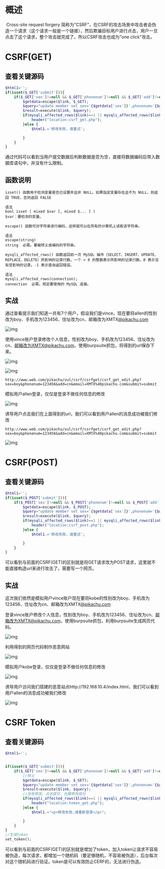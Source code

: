 # 概述

​		Cross-site request forgery  简称为“CSRF”，在CSRF的攻击场景中攻击者会伪造一个请求（这个请求一般是一个链接），然后欺骗目标用户进行点击，用户一旦点击了这个请求，整个攻击就完成了。所以CSRF攻击也成为"one click"攻击。



# CSRF(GET)

## 查看关键源码

```php
$html1='';
if(isset($_GET['submit'])){
    if($_GET['sex']!=null && $_GET['phonenum']!=null && $_GET['add']!=null && $_GET['email']!=null){
        $getdata=escape($link, $_GET);
        $query="update member set sex='{$getdata['sex']}',phonenum='{$getdata['phonenum']}',address='{$getdata['add']}',email='{$getdata['email']}' where username='{$_SESSION['csrf']['username']}'";
        $result=execute($link, $query);
        if(mysqli_affected_rows($link)==1 || mysqli_affected_rows($link)==0){
            header("location:csrf_get.php");
        }else {
            $html1.='修改失败，请重试';

        }
    }
}
```



通过代码可以看到当用户提交数据后判断数据是否为空，直接将数据编码后带入数据库语句中，并没有什么限制。



## 函数说明

```plain
isset() 函数用于检测变量是否已设置并且非 NULL。如果指定变量存在且不为 NULL，则返回 TRUE，否则返回 FALSE

语法
bool isset ( mixed $var [, mixed $... ] )
$var：要检测的变量。
```



```plain
escape() 函数可对字符串进行编码，这样就可以在所有的计算机上读取该字符串。

语法
escape(string)
string	必需。要被转义或编码的字符串。
```



```plain
mysqli_affected_rows() 函数返回前一次 MySQL 操作（SELECT、INSERT、UPDATE、REPLACE、DELETE）所影响的记录行数。一个 > 0 的整数表示所影响的记录行数。0 表示没有受影响的记录。-1 表示查询返回错误。

语法
mysqli_affected_rows(connection);
connection	必需。规定要使用的 MySQL 连接。
```



## 实战

通过查看提示我们知道一共有7个用户，假设我们是vince，现在要将allen的性别改为boy、手机改为123456、住址改为cn、邮箱改为XMTX[@pikachu.com ]() 

![img](_img/04-%E8%B7%A8%E7%AB%99%E8%AF%B7%E6%B1%82%E4%BC%AA%E9%80%A0/1655882738054-e2926bab-19af-453d-a5bb-c89aa5580ad3.png)



使用vince账户登录修改个人信息，性别改为boy、手机改为123456、住址改为cn、邮箱改为XMTX@pikachu.com，使用burpsuite抓包，将得到的url保存下来。

![img](_img/04-%E8%B7%A8%E7%AB%99%E8%AF%B7%E6%B1%82%E4%BC%AA%E9%80%A0/1655882742454-ce9af1be-2dc6-47df-baff-37da4f6d7e96.png)



![img](_img/04-%E8%B7%A8%E7%AB%99%E8%AF%B7%E6%B1%82%E4%BC%AA%E9%80%A0/1655882745880-b61511f4-ae4d-468a-921d-58e6af4af996.png)



```plain
http://www.web.com/pikachu/vul/csrf/csrfget/csrf_get_edit.php?sex=boy&phonenum=123456&add=cn&email=XMTX%40pikachu.com&submit=submit
```



模拟用户allen登录，仅仅是登录不做任何信息的修改

![img](_img/04-%E8%B7%A8%E7%AB%99%E8%AF%B7%E6%B1%82%E4%BC%AA%E9%80%A0/1655882752781-bd6bda6f-07c7-4ab9-a389-709a320e7d7d.png)



诱导用户点击我们在上面得到的url，我们可以看到用户allen的消息成功被我们修改

```plain
http://www.web.com/pikachu/vul/csrf/csrfget/csrf_get_edit.php?sex=boy&phonenum=123456&add=cn&email=XMTX%40pikachu.com&submit=submit
```

![img](_img/04-%E8%B7%A8%E7%AB%99%E8%AF%B7%E6%B1%82%E4%BC%AA%E9%80%A0/1655882760677-4ca003f2-dc82-4ff9-b04f-4084af146ee6.png)



# CSRF(POST)

## 查看关键源码

```php
$html1='';
if(isset($_POST['submit'])){
    if($_POST['sex']!=null && $_POST['phonenum']!=null && $_POST['add']!=null && $_POST['email']!=null){
        $getdata=escape($link, $_POST);
        $query="update member set sex='{$getdata['sex']}',phonenum='{$getdata['phonenum']}',address='{$getdata['add']}',email='{$getdata['email']}' where username='{$_SESSION['csrf']['username']}'";
        $result=execute($link, $query);
        if(mysqli_affected_rows($link)==1 || mysqli_affected_rows($link)==0){
            header("location:csrf_post.php");
        }else {
            $html1.='修改失败，请重试';

        }
    }
}
```



可以看到与前面的CSRF(GET)的区别就是将GET请求改为POST请求，这里就不能直接构造url来进行攻击了，需要写一个网页。



## 实战

这次我们依然是模拟用户vince账户现在要将kobe的性别改为boy、手机改为123456、住址改为cn、邮箱改为XMTX[@pikachu.com ]() 



登录vince账户修改个人信息，性别改为boy、手机改为123456、住址改为cn、邮箱改为XMTX@pikachu.com，使用burpsuite抓包，利用burpsuite生成网页代码。

![img](_img/04-%E8%B7%A8%E7%AB%99%E8%AF%B7%E6%B1%82%E4%BC%AA%E9%80%A0/1655882774953-ee8dc5ca-8490-4b85-9f50-ab0fbaaa8ce8.png)



利用得到的网页代码制作恶意网站

![img](_img/04-%E8%B7%A8%E7%AB%99%E8%AF%B7%E6%B1%82%E4%BC%AA%E9%80%A0/1655882779572-fc2a37c1-e82e-4ee3-b465-73a5db45d482.png)



模拟用户kobe登录，仅仅是登录不做任何信息的修改

![img](_img/04-%E8%B7%A8%E7%AB%99%E8%AF%B7%E6%B1%82%E4%BC%AA%E9%80%A0/1655882783531-2abd150a-75ac-4393-9ffd-0d44dd56b9c4.png)



诱导用户访问我们搭建的恶意站点http://192.168.10.4/index.html，我们可以看到用户allen的消息成功被我们修改

![img](_img/04-%E8%B7%A8%E7%AB%99%E8%AF%B7%E6%B1%82%E4%BC%AA%E9%80%A0/1655882786849-83a61e6c-0bb5-40c5-818e-8cf3279be410.png)



# CSRF Token

## 查看关键源码

```php
$html1='';


if(isset($_GET['submit'])){
    if($_GET['sex']!=null && $_GET['phonenum']!=null && $_GET['add']!=null && $_GET['email']!=null && $_GET['token']==$_SESSION['token']){
        //转义
        $getdata=escape($link, $_GET);
        $query="update member set sex='{$getdata['sex']}',phonenum='{$getdata['phonenum']}',address='{$getdata['add']}',email='{$getdata['email']}' where username='{$_SESSION['csrf']['username']}'";
        $result=execute($link, $query);
        //没有修改，点击提交，也算修改成功
        if(mysqli_affected_rows($link)==1 || mysqli_affected_rows($link)==0){
            header("location:token_get.php");
        }else {
            $html1.="<p>修改失败,请重新登录</p>";

        }
    }
}
//生成token
set_token();
```



可以看到与前面的CSRF(GET)的区别就是增加了token，加入token让请求不容易被伪造，每次请求，都增加一个随机码（要足够随机，不容易被伪造），后台每次对这个随机码进行验证。token是可以有效防止CERF的，无法进行伪造。